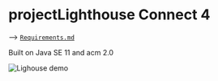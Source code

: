 # projectLighthouse Connect 4

--> [`Requirements.md`](Documentation/ProjectRequirements.md)

Built on Java SE 11 and acm 2.0

![Lighouse demo](mdAssets/demo.HEIC)
